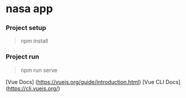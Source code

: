 # nasa app

### Project setup

> npm install


### Project run

> npm run serve


[Vue Docs] (https://vuejs.org/guide/introduction.html)
[Vue CLI Docs] (https://cli.vuejs.org/)

